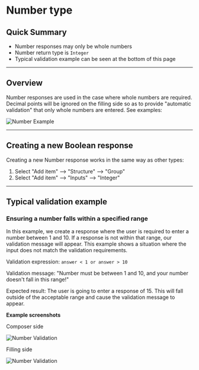# Number type

## Quick Summary

* Number responses may only be whole numbers
* Number return type is `Integer`
* Typical validation example can be seen at the bottom of this page

---

## Overview

Number responses are used in the case where whole numbers are required. Decimal points will be ignored on the filling side so as to provide "automatic validation" that only whole numbers are entered. See examples:

![Number Example](types/number-example.png)

---

## Creating a new Boolean response

Creating a new Number response works in the same way as other types:

1. Select "Add item" --> "Structure" --> "Group"
2. Select "Add item" --> "Inputs" --> "Integer"

---

## Typical validation example

### Ensuring a number falls within a specified range

In this example, we create a response where the user is required to enter a number between 1 and 10. If a response is not within that range, our validation message will appear. This example shows a situation where the input does not match the validation requirements.

Validation expression: `answer < 1 or answer > 10`

Validation message: "Number must be between 1 and 10, and your number doesn't fall in this range!"

Expected result: The user is going to enter a response of 15. This will fall outside of the acceptable range and cause the validation message to appear. 

**Example screenshots**

Composer side

![Number Validation](types/number-validation1.png)


Filling side

![Number Validation](types/number-validation2.png)
